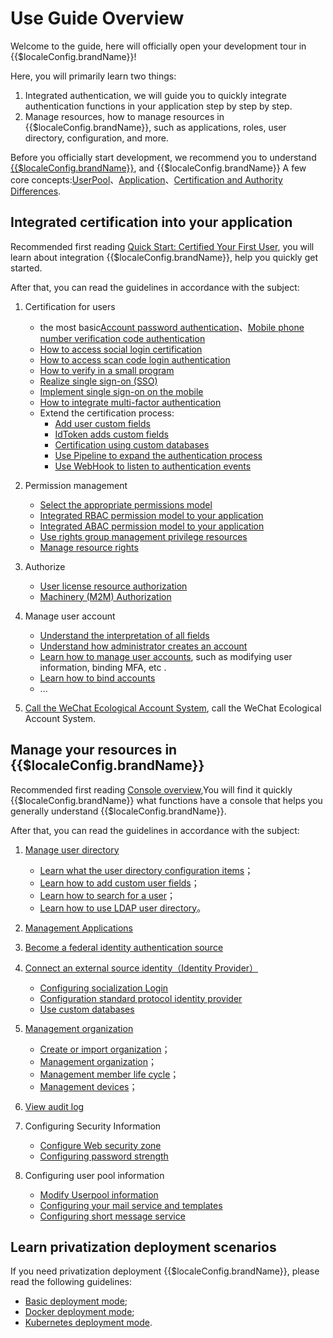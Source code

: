 # Use Guide Overview

<LastUpdated/>

Welcome to the guide, here will officially open your development tour in {{$localeConfig.brandName}}!

Here, you will primarily learn two things:

1. Integrated authentication, we will guide you to quickly integrate authentication functions in your application step by step by step.
2. Manage resources, how to manage resources in {{$localeConfig.brandName}}, such as applications, roles, user directory, configuration, and more.

Before you officially start development, we recommend you to understand [{{$localeConfig.brandName}}](/concepts/), and {{$localeConfig.brandName}} A few core concepts:[UserPool](/concepts/user-pool.md)、[Application](/concepts/application.md)、[Certification and Authority Differences](/concepts/authentication-vs-authorization.md).

## Integrated certification into your application

Recommended first reading [Quick Start: Certified Your First User](/guides/basics/authenticate-first-user/), you will learn about integration {{$localeConfig.brandName}}, help you quickly get started.

After that, you can read the guidelines in accordance with the subject:

1. Certification for users
   - the most basic[Account password authentication](./authentication/basic/password/README.md)、[Mobile phone number verification code authentication](./authentication/basic/sms/README.md)
   - [How to access social login certification](/guides/authentication/social/)
   - [How to access scan code login authentication](/guides/authentication/qrcode/use-self-build-app/overview.md)
   - [How to verify in a small program](/guides/authentication/wechat-mini-program/)
   - [Realize single sign-on (SSO)](/guides/authentication/sso/)
   - [Implement single sign-on on the mobile](/guides/authentication/mobile-sso/)
   - [How to integrate multi-factor authentication](/guides/authentication/mfa/)
   - Extend the certification process:
     - [Add user custom fields](/guides/authentication/extensibility/user-defined-field/)
     - [IdToken adds custom fields](/guides/authentication/extensibility/customize-id-token.md)
     - [Certification using custom databases](/guides/authentication/extensibility/database-connection.md)
     - [Use Pipeline to expand the authentication process](/guides/authentication/extensibility/pipeline.md)
     - [Use WebHook to listen to authentication events](/guides/authentication/extensibility/webhook.md)
2. Permission management
   - [Select the appropriate permissions model](/guides/access-control/choose-the-right-access-control-model.md)
   - [Integrated RBAC permission model to your application](/guides/access-control/rbac.md)
   - [Integrated ABAC permission model to your application](/guides/access-control/abac.md)
   - [Use rights group management privilege resources](/guides/access-control/resource-group.md)
   - [Manage resource rights](/guides/access-control/resource-acl.md)
3. Authorize

   - [User license resource authorization](/guides/authorization/user-consent-authz.md)
   - [Machinery (M2M) Authorization](/guides/authorization/m2m-authz.md)

4. Manage user account

   - [Understand the interpretation of all fields](/guides/user/user-profile.md)
   - [Understand how administrator creates an account](/guides/user/create-user/)
   - [Learn how to manage user accounts](/guides/user/manage-profile.md), such as modifying user information, binding MFA, etc .
   - [Learn how to bind accounts](/guides/user/bind-social-account.md)
   - ...

5. [Call the WeChat Ecological Account System](/guides/wechat-ecosystem/), call the WeChat Ecological Account System.

## Manage your resources in {{$localeConfig.brandName}}

Recommended first reading [Console overview](/guides/basics/console/),You will find it quickly {{$localeConfig.brandName}} what functions have a console that helps you generally understand {{$localeConfig.brandName}}.

After that, you can read the guidelines in accordance with the subject:

1. [Manage user directory](/guides/users/)

   - [Learn what the user directory configuration items](/guides/users/settings.md)；
   - [Learn how to add custom user fields](/guides/users/user-defined-field/)；
   - [Learn how to search for a user](/guides/users/search.md)；
   - [Learn how to use LDAP user directory](/guides/users/ldap-user-directory.md)。

2. [Management Applications](/guides/app/)
3. [Become a federal identity authentication source](/guides/federation/)
4. [Connect an external source identity（Identity Provider）](/guides/connections/)

   - [Configuring socialization Login](/guides/connections/social.md)
   - [Configuration standard protocol identity provider](/guides/connections/enterprise.md)
   - [Use custom databases](/guides/database-connection/overview.md)

5. [Management organization](/guides/org/)

   - [Create or import organization](/guides/org/create-or-import-org/README.md)；
   - [Management organization](/guides/org/manage-org/README.md)；
   - [Management member life cycle](/guides/org/staff-life-cycle-management/README.md)；
   - [Management devices](/guides/org/device-management/README.md)；

6. [View audit log](/guides/audit/)
7. Configuring Security Information

   - [Configure Web security zone](/guides/security/config-domain.md)
   - [Configuring password strength](/guides/security/config-password.md)

8. Configuring user pool information
   - [Modify Userpool information](/guides/userpool-config/basic-config.md)
   - [Configuring your mail service and templates](/guides/userpool-config/email/)
   - [Configuring short message service](/guides/userpool-config/sms/)

## Learn privatization deployment scenarios

If you need privatization deployment {{$localeConfig.brandName}}, please read the following guidelines:

- [Basic deployment mode](/guides/deployment/bare-metal.md);
- [Docker deployment mode](/guides/deployment/docker-compose.md);
- [Kubernetes deployment mode](/guides/deployment/kubernetes.md).
